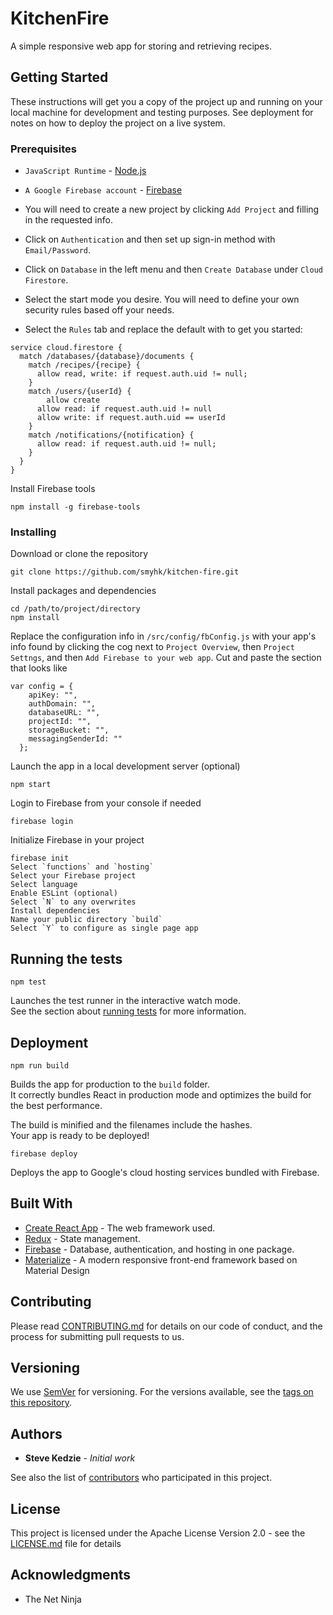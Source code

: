 # KitchenFire

A simple responsive web app for storing and retrieving recipes.

## Getting Started

These instructions will get you a copy of the project up and running on your local machine for development and testing purposes. See deployment for notes on how to deploy the project on a live system.

### Prerequisites

- `JavaScript Runtime` - [Node.js](https://nodejs.org/en/)

- `A Google Firebase account` - [Firebase](https://firebase.google.com)
- You will need to create a new project by clicking `Add Project` and filling in the requested info.
- Click on `Authentication` and then set up sign-in method with `Email/Password`.
- Click on `Database` in the left menu and then `Create Database` under `Cloud Firestore`.
- Select the start mode you desire. You will need to define your own security rules based off your needs.<br>
- Select the `Rules` tab and replace the default with to get you started:

```
service cloud.firestore {
  match /databases/{database}/documents {
    match /recipes/{recipe} {
      allow read, write: if request.auth.uid != null;
    }
    match /users/{userId} {
    	allow create
      allow read: if request.auth.uid != null
      allow write: if request.auth.uid == userId
    }
    match /notifications/{notification} {
      allow read: if request.auth.uid != null;
    }
  }
}
```

Install Firebase tools

```
npm install -g firebase-tools
```

### Installing

Download or clone the repository

```
git clone https://github.com/smyhk/kitchen-fire.git
```

Install packages and dependencies

```
cd /path/to/project/directory
npm install
```

Replace the configuration info in `/src/config/fbConfig.js` with your app's info found by clicking the cog next to `Project Overview`, then `Project Settngs`, and then `Add Firebase to your web app`. Cut and paste the section that looks like

```
var config = {
    apiKey: "",
    authDomain: "",
    databaseURL: "",
    projectId: "",
    storageBucket: "",
    messagingSenderId: ""
  };
```

Launch the app in a local development server (optional)

```
npm start
```

Login to Firebase from your console if needed

```
firebase login
```

Initialize Firebase in your project

```
firebase init
Select `functions` and `hosting`
Select your Firebase project
Select language
Enable ESLint (optional)
Select `N` to any overwrites
Install dependencies
Name your public directory `build`
Select `Y` to configure as single page app
```

## Running the tests

```
npm test
```

Launches the test runner in the interactive watch mode.<br>
See the section about [running tests](https://facebook.github.io/create-react-app/docs/running-tests) for more information.

## Deployment

```
npm run build
```

Builds the app for production to the `build` folder.<br>
It correctly bundles React in production mode and optimizes the build for the best performance.

The build is minified and the filenames include the hashes.<br>
Your app is ready to be deployed!

```
firebase deploy
```

Deploys the app to Google's cloud hosting services bundled with Firebase.<br>

## Built With

- [Create React App](https://github.com/facebook/create-react-app) - The web framework used.
- [Redux](https://redux.js.org) - State management.
- [Firebase](https://firebase.google.com) - Database, authentication, and hosting in one package.
- [Materialize](https://materializecss.com) - A modern responsive front-end framework based on Material Design

## Contributing

Please read [CONTRIBUTING.md](https://github.com/smyhk/kitchen-fire) for details on our code of conduct, and the process for submitting pull requests to us.

## Versioning

We use [SemVer](http://semver.org/) for versioning. For the versions available, see the [tags on this repository](https://github.com/smyhk/kitchen-fire/releases).

## Authors

- **Steve Kedzie** - _Initial work_

See also the list of [contributors](https://github.com/smyhk/kitchen-fire/graphs/contributors) who participated in this project.

## License

This project is licensed under the Apache License Version 2.0 - see the [LICENSE.md](LICENSE.md) file for details

## Acknowledgments

- The Net Ninja
